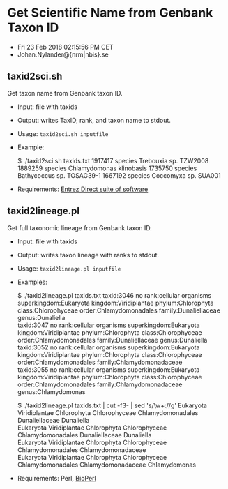 # Get Scientific Name from Genbank Taxon ID

- Fri 23 Feb 2018 02:15:56 PM CET
- Johan.Nylander\@{nrm|nbis}.se

## taxid2sci.sh

Get taxon name from Genbank taxon ID.

- Input: file with taxids

- Output: writes TaxID, rank, and taxon name to stdout.

- Usage: `taxid2sci.sh inputfile`

- Example:

    $ ./taxid2sci.sh taxids.txt
    1917417	species	Trebouxia sp. TZW2008
    1889259	species	Chlamydomonas klinobasis
    1735750	species	Bathycoccus sp. TOSAG39-1
    1667192	species	Coccomyxa sp. SUA001

- Requirements: [Entrez Direct suite of software](https://www.ncbi.nlm.nih.gov/books/NBK179288/)

## taxid2lineage.pl

Get full taxonomic lineage from Genbank taxon ID.

- Input: file with taxids

- Output: writes taxon lineage with ranks to stdout.

- Usage: `taxid2lineage.pl inputfile`

- Examples:

    $ ./taxid2lineage.pl taxids.txt
    taxid:3046	no rank:cellular organisms	superkingdom:Eukaryota	kingdom:Viridiplantae	phylum:Chlorophyta	class:Chlorophyceae	order:Chlamydomonadales	family:Dunaliellaceae	genus:Dunaliella	
    taxid:3047	no rank:cellular organisms	superkingdom:Eukaryota	kingdom:Viridiplantae	phylum:Chlorophyta	class:Chlorophyceae	order:Chlamydomonadales	family:Dunaliellaceae	genus:Dunaliella	
    taxid:3052	no rank:cellular organisms	superkingdom:Eukaryota	kingdom:Viridiplantae	phylum:Chlorophyta	class:Chlorophyceae	order:Chlamydomonadales	family:Chlamydomonadaceae	
    taxid:3055	no rank:cellular organisms	superkingdom:Eukaryota	kingdom:Viridiplantae	phylum:Chlorophyta	class:Chlorophyceae	order:Chlamydomonadales	family:Chlamydomonadaceae	genus:Chlamydomonas	

    $ ./taxid2lineage.pl taxids.txt | cut -f3- | sed 's/\w\+://g'
    Eukaryota	Viridiplantae	Chlorophyta	Chlorophyceae	Chlamydomonadales	Dunaliellaceae	Dunaliella	
    Eukaryota	Viridiplantae	Chlorophyta	Chlorophyceae	Chlamydomonadales	Dunaliellaceae	Dunaliella	
    Eukaryota	Viridiplantae	Chlorophyta	Chlorophyceae	Chlamydomonadales	Chlamydomonadaceae	
    Eukaryota	Viridiplantae	Chlorophyta	Chlorophyceae	Chlamydomonadales	Chlamydomonadaceae	Chlamydomonas	

- Requirements: Perl, [BioPerl](https://bioperl.org)


